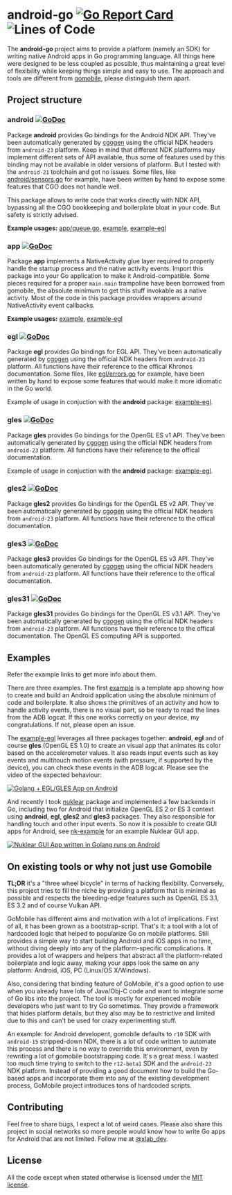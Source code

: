 android-go [![Go Report Card](https://goreportcard.com/badge/github.com/xlab/android-go)](https://goreportcard.com/report/github.com/xlab/android-go) ![Lines of Code](https://img.shields.io/badge/lines-7K-blue.svg)
==========

The **android-go** project aims to provide a platform (namely an SDK) for
writing native Android apps in Go programming language. All things here were
designed to be less coupled as possible, thus maintaining a great level of
flexibility while keeping things simple and easy to use. The approach and tools
are different from [gomobile](https://github.com/golang/mobile), please
distinguish them apart.

## Project structure

### android [![GoDoc](https://godoc.org/github.com/xlab/android-go/android?status.svg)](https://godoc.org/github.com/xlab/android-go/android)

Package **android** provides Go bindings for the Android NDK API. They've been
automatically generated by [cgogen](https://cgogen.com) using the
official NDK headers from `android-23` platform. Keep in mind that different NDK
platforms may implement different sets of API available, thus some of features
used by this binding may not be available in older versions of platform. But I
tested with the `android-21` toolchain and got no issues. Some files, like
[android/sensors.go] for example, have been written by hand to expose some
features that CGO does not handle well.

This package allows to write code that works directly with NDK API, bypassing
all the CGO bookkeeping and boilerplate bloat in your code. But safety is
strictly advised.

**Example usages:** [app/queue.go], [example], [example-egl]

[app/queue.go]: https://github.com/xlab/android-go/blob/master/app/queue.go
[android/sensors.go]: https://github.com/xlab/android-go/blob/master/android/sensors.go

### app [![GoDoc](https://godoc.org/github.com/xlab/android-go/app?status.svg)](https://godoc.org/github.com/xlab/android-go/app)

Package **app** implements a NativeActivity glue layer required to properly
handle the startup process and the native activity events. Import this package
into your Go application to make it Android-compatible. Some pieces required
for a proper `main.main` trampoline have been borrowed from gomobile, the
absolute minimum to get this stuff invokable as a native activity. Most of the
code in this package provides wrappers around NativeActivity event callbacks.

**Example usages:** [example], [example-egl]

[example]: https://github.com/xlab/android-go/tree/master/example
[example-egl]: https://github.com/xlab/android-go/tree/master/example-egl

### egl [![GoDoc](https://godoc.org/github.com/xlab/android-go/egl?status.svg)](https://godoc.org/github.com/xlab/android-go/egl)

Package **egl** provides Go bindings for EGL API. They've been automatically
generated by [cgogen](https://cgogen.com) using the official NDK headers
from `android-23` platform. All functions have their reference to the offical
Khronos documentation. Some files, like [egl/errors.go] for example, have been
written by hand to expose some features that would make it more idiomatic in the
Go world.

Example of usage in conjuction with the **android** package: [example-egl].

[egl/errors.go]: https://github.com/xlab/android-go/blob/master/egl/errors.go

### gles [![GoDoc](https://godoc.org/github.com/xlab/android-go/gles?status.svg)](https://godoc.org/github.com/xlab/android-go/gles)

Package **gles** provides Go bindings for the OpenGL ES v1 API. They've been
automatically generated by [cgogen](https://cgogen.com) using the
official NDK headers from `android-23` platform. All functions have their
reference to the offical documentation.

Example of usage in conjuction with the **android** package: [example-egl].

### gles2 [![GoDoc](https://godoc.org/github.com/xlab/android-go/gles2?status.svg)](https://godoc.org/github.com/xlab/android-go/gles2)

Package **gles2** provides Go bindings for the OpenGL ES v2 API. They've been
automatically generated by [cgogen](https://cgogen.com) using the
official NDK headers from `android-23` platform. All functions have their
reference to the offical documentation.

### gles3 [![GoDoc](https://godoc.org/github.com/xlab/android-go/gles3?status.svg)](https://godoc.org/github.com/xlab/android-go/gles3)

Package **gles3** provides Go bindings for the OpenGL ES v3 API. They've been
automatically generated by [cgogen](https://cgogen.com) using the
official NDK headers from `android-23` platform. All functions have their
reference to the offical documentation.

### gles31 [![GoDoc](https://godoc.org/github.com/xlab/android-go/gles31?status.svg)](https://godoc.org/github.com/xlab/android-go/gles31)

Package **gles31** provides Go bindings for the OpenGL ES v3.1 API. They've been
automatically generated by [cgogen](https://cgogen.com) using the
official NDK headers from `android-23` platform. All functions have their
reference to the offical documentation. The OpenGL ES computing API is supported.

## Examples

Refer the example links to get more info about them.

There are three examples. The first [example] is a template app showing how
to create and build an Android application using the absolute minimum of code and
boilerplate. It also shows the primitives of an activity and how to handle
activity events, there is no visual part, so be ready to read the lines from the
ADB logcat. If this one works correctly on your device, my congratulations. If
not, please open an issue.

The [example-egl] leverages all three packages together: **android**, **egl**
and of course **gles** (OpenGL ES 1.0) to create an visual app that animates its color based
on the accelerometer values. It also reads input events such as key events and
multitouch motion events (with pressure, if supported by the device), you can
check these events in the ADB logcat. Please see the video of the expected
behaviour:

[![Golang + EGL/GLES App on Android](https://img.youtube.com/vi/H2cafzATUEw/0.jpg)](https://www.youtube.com/watch?v=H2cafzATUEw)

And recently I took [nuklear] package and implemented a few backends in Go,
including two for Android that initialize OpenGL ES 2 or ES 3 context using
**android**, **egl**, **gles2** and **gles3** packages. They also responsible
for handling touch and other input events. So now it is possible to create GUI
apps for Android, see [nk-example] for an example Nuklear GUI app.

[nuklear]: http://github.com/golang-ui/nuklear
[nk-example]: https://github.com/golang-ui/nuklear/tree/master/cmd/nk-android

[![Nuklear GUI App written in Golang runs on Android](https://img.youtube.com/vi/3-MiceegZlM/0.jpg)](https://www.youtube.com/watch?v=3-MiceegZlM)

## On existing tools or why not just use Gomobile

**TL;DR** it's a "three wheel bicycle" in terms of hacking flexibility. Conversely, this
project tries to fill the niche by providing a platform that is minimal as
possible and respects the bleeding-edge features such as OpenGL ES 3.1, ES 3.2
and of course Vulkan API.

GoMobile has different aims and motivation with a lot of implications. First of
all, it has been grown as a bootstrap-script. That's it: a tool with a lot of
hardcoded logic that helped to popularize Go on mobile platforms. Still provides a
simple way to start building Android and iOS apps in no time, without diving
deeply into any of the platform-specific complications. It provides a lot of wrappers and
helpers that abstract all the platform-related boilerplate and logic away,
making your apps look the same on any platform: Android, iOS, PC (Linux/OS
X/Windows).

Also, considering that binding feature of GoMobile, it's a good option to use
when you already have lots of Java/Obj-C code and want to integrate some of Go
libs into the project. The tool is mostly for experienced mobile developers who
just want to try Go sometimes. They provide a framework that hides platform
details, but they also may be to restrictive and limited due to this and can't
be used for crazy experimenting stuff.

An example: for Android developent, gomobile defaults to `r10` SDK with `android-15`
stripped-down NDK, there is a lot of code written to automate this process and
there is no way to override this environment, even by rewriting a lot of
gomobile bootstrapping code. It's a great mess. I wasted too much time trying to
switch to the `r12-beta1` SDK and the `android-23` NDK platform. Instead of providing
a good document how to build the Go-based apps and incorporate them into any of
the existing development process, GoMobile project introduces tons of
hardcoded scripts.

## Contributing

Feel free to share bugs, I expect a lot of weird cases. Please also share this
project in social networks so more people would know how to write Go apps for
Android that are not limited. Follow me at [@xlab_dev](https://twitter.com/xlab_dev).

## License

All the code except when stated otherwise is licensed under the [MIT license](/LICENSE.txt).
